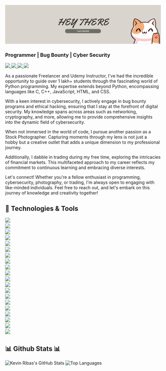 [![cover](https://github.com/dx4iot/dx4iot/blob/main/fcover.png)](https://github.com/dx4iot?tab=repositories)


<h3 align="left">Programmer | Bug Bounty | Cyber Security</h3>

<div align="left"> 
  <a href="mailto:dx4iot@gmail.com" target="_blank">
    <img src="https://img.shields.io/badge/Gmail-D14836?style=for-the-badge&logo=gmail&logoColor=white" target="_blank" />
  </a> 
  <a href="https://www.linkedin.com/in/dx4iot/" target="_blank">
    <img src="https://img.shields.io/badge/LinkedIn-0077B5?style=for-the-badge&logo=linkedin&logoColor=white" target="_blank" />
  </a>
  <a href="https://www.instagram.com/dx4iot/" target="_blank">
        <img src="https://img.shields.io/badge/Instagram-E4405F?style=for-the-badge&logo=instagram&logoColor=white" target="_blank" />
    </a>
  <a href="https://twitter.com/dx4iot" target="_blank">
        <img src="https://img.shields.io/badge/Twitter-1DA1F2?style=for-the-badge&logo=twitter&logoColor=white" target="_blank" />
</a>
</div>

 
As a passionate Freelancer and Udemy Instructor, I've had the incredible opportunity to guide over 1 lakh+ students through the fascinating world of Python programming. My expertise extends beyond Python, encompassing languages like C, C++, JavaScript, HTML, and CSS.

With a keen interest in cybersecurity, I actively engage in bug bounty programs and ethical hacking, ensuring that I stay at the forefront of digital security. My knowledge spans across areas such as networking, cryptography, and more, allowing me to provide comprehensive insights into the dynamic field of cybersecurity.

When not immersed in the world of code, I pursue another passion as a Stock Photographer. Capturing moments through my lens is not just a hobby but a creative outlet that adds a unique dimension to my professional journey.

Additionally, I dabble in trading during my free time, exploring the intricacies of financial markets. This multifaceted approach to my career reflects my commitment to continuous learning and embracing diverse interests.

Let's connect! Whether you're a fellow enthusiast in programming, cybersecurity, photography, or trading, I'm always open to engaging with like-minded individuals. Feel free to reach out, and let's embark on this journey of knowledge and creativity together!



## 🔧 Technologies & Tools

![](https://img.shields.io/badge/Language-Python-informational?style=flat&logo=python&logoColor=white&color=yellow)  
![](https://img.shields.io/badge/Language-C-informational?style=flat&logo=c&logoColor=white&color=grey)  
![](https://img.shields.io/badge/Language-C++-informational?style=flat&logo=cplusplus&logoColor=white&color=yellow)  
![](https://img.shields.io/badge/Frontend-React-informational?style=flat&logo=react&logoColor=white&color=grey)  
![](https://img.shields.io/badge/AI%2FML-TensorFlow-informational?style=flat&logo=tensorflow&logoColor=white&color=yellow)  
![](https://img.shields.io/badge/AI%2FML-Scikit_Learn-informational?style=flat&logo=scikitlearn&logoColor=white&color=grey)  
![](https://img.shields.io/badge/AI%2FML-Pandas-informational?style=flat&logo=pandas&logoColor=white&color=yellow)  
![](https://img.shields.io/badge/AI%2FML-NumPy-informational?style=flat&logo=numpy&logoColor=white&color=grey)   
![](https://img.shields.io/badge/Cybersecurity-Metasploit-informational?style=flat&logo=metasploit&logoColor=white&color=yellow)  
![](https://img.shields.io/badge/Cybersecurity-Burp_Suite-informational?style=flat&logo=burpsuite&logoColor=white&color=grey)  
![](https://img.shields.io/badge/Cybersecurity-Nmap-informational?style=flat&logo=nmap&logoColor=white&color=yellow)  
![](https://img.shields.io/badge/Cybersecurity-Wireshark-informational?style=flat&logo=wireshark&logoColor=white&color=grey)  
![](https://img.shields.io/badge/Cybersecurity-Kali_Linux-informational?style=flat&logo=kalilinux&logoColor=white&color=yellow)  
![](https://img.shields.io/badge/Bug_Bounty-HackerOne-informational?style=flat&logo=hackerone&logoColor=white&color=grey)  
![](https://img.shields.io/badge/Bug_Bounty-Bugcrowd-informational?style=flat&logo=bugcrowd&logoColor=white&color=yellow)  
![](https://img.shields.io/badge/Tools-Git-informational?style=flat&logo=git&logoColor=white&color=grey)  
![](https://img.shields.io/badge/Tools-GitHub-informational?style=flat&logo=github&logoColor=white&color=yellow)  
![](https://img.shields.io/badge/Tools-VS_Code-informational?style=flat&logo=visualstudiocode&logoColor=white&color=grey)  
![](https://img.shields.io/badge/Tools-Mailchimp-informational?style=flat&logo=mailchimp&logoColor=white&color=yellow)  
![](https://img.shields.io/badge/Tools-HubSpot-informational?style=flat&logo=hubspot&logoColor=white&color=grey)  


<h2 align="left">📊 Github Stats 📊</h2>

![Kevin Ribas's GitHub Stats](https://github-readme-stats.vercel.app/api?username=dx4iot&show_icons=true&theme=radical)
![Top Languages](https://github-readme-stats.vercel.app/api/top-langs/?username=dx4iot&show_icons=true&theme=radical)
